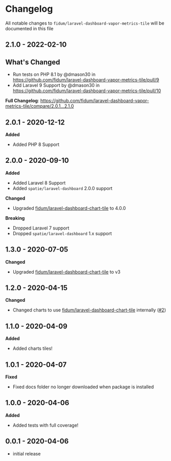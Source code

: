# Changelog

All notable changes to `fidum/laravel-dashboard-vapor-metrics-tile` will be documented in this file

## 2.1.0 - 2022-02-10

## What's Changed

- Run tests on PHP 8.1 by @dmason30 in https://github.com/fidum/laravel-dashboard-vapor-metrics-tile/pull/9
- Add Laravel 9 Support by @dmason30 in https://github.com/fidum/laravel-dashboard-vapor-metrics-tile/pull/10

**Full Changelog**: https://github.com/fidum/laravel-dashboard-vapor-metrics-tile/compare/2.0.1...2.1.0

## 2.0.1 - 2020-12-12

**Added**

- Added PHP 8 Support

## 2.0.0 - 2020-09-10

**Added**

- Added Laravel 8 Support
- Added `spatie/laravel-dashboard` 2.0.0 support

**Changed**

- Upgraded [fidum/laravel-dashboard-chart-tile](https://github.com/fidum/laravel-dashboard-chart-tile) to 4.0.0

**Breaking**

- Dropped Laravel 7 support
- Dropped `spatie/laravel-dashboard` 1.x support

## 1.3.0 - 2020-07-05

**Changed**

- Upgraded [fidum/laravel-dashboard-chart-tile](https://github.com/fidum/laravel-dashboard-chart-tile) to v3

## 1.2.0 - 2020-04-15

**Changed**

- Changed charts to use [fidum/laravel-dashboard-chart-tile](https://github.com/fidum/laravel-dashboard-chart-tile) internally ([#2](https://github.com/fidum/laravel-dashboard-vapor-metrics-tile/pull/2))

## 1.1.0 - 2020-04-09

**Added**

- Added charts tiles!

## 1.0.1 - 2020-04-07

**Fixed**

- Fixed docs folder no longer downloaded when package is installed

## 1.0.0 - 2020-04-06

**Added**

- Added tests with full coverage!

## 0.0.1 - 2020-04-06

- initial release
